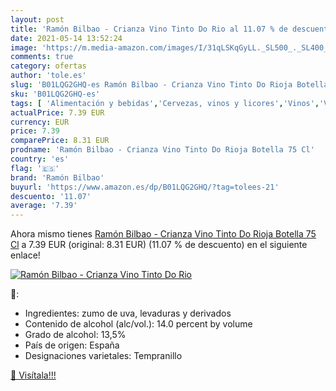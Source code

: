 ```yaml
---
layout: post
title: 'Ramón Bilbao - Crianza Vino Tinto Do Rio al 11.07 % de descuento'
date: 2021-05-14 13:52:24
image: 'https://m.media-amazon.com/images/I/31qLSKqGyLL._SL500_._SL400_.jpg'
comments: true
category: ofertas
author: 'tole.es'
slug: 'B01LQG2GHQ-es Ramón Bilbao - Crianza Vino Tinto Do Rioja Botella 75 Cl'
sku: 'B01LQG2GHQ-es'
tags: [ 'Alimentación y bebidas','Cervezas, vinos y licores','Vinos','Vinos tintos','ramón bilbao','tinto','vino', ]
actualPrice: 7.39 EUR
currency: EUR
price: 7.39
comparePrice: 8.31 EUR
prodname: 'Ramón Bilbao - Crianza Vino Tinto Do Rioja Botella 75 Cl'
country: 'es'
flag: '🇪🇸'
brand: 'Ramón Bilbao'
buyurl: 'https://www.amazon.es/dp/B01LQG2GHQ/?tag=tolees-21'
descuento: '11.07'
average: '7.39'
---
```


Ahora mismo tienes [Ramón Bilbao - Crianza Vino Tinto Do Rioja Botella 75 Cl](https://www.amazon.es/dp/B01LQG2GHQ/?tag=tolees-21) a 7.39 EUR (original: 8.31 EUR) (11.07 %  de descuento) en el siguiente enlace!

[![Ramón Bilbao - Crianza Vino Tinto Do Rio](https://m.media-amazon.com/images/I/31qLSKqGyLL._SL500_._SL400_.jpg)](https://www.amazon.es/dp/B01LQG2GHQ/?tag=tolees-21)

🔎:

- Ingredientes: zumo de uva, levaduras y derivados
- Contenido de alcohol (alc/vol.): 14.0 percent by volume
- Grado de alcohol: 13,5%
- País de origen: España
- Designaciones varietales: Tempranillo

[🛒 Visítala!!!](https://www.amazon.es/dp/B01LQG2GHQ/?tag=tolees-21)
